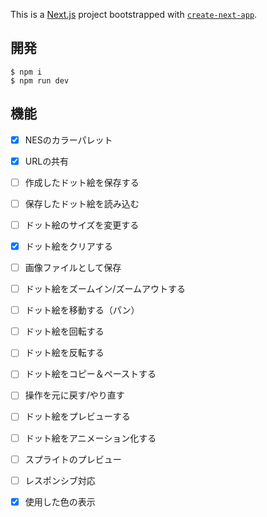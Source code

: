 This is a [Next.js](https://nextjs.org/) project bootstrapped with [`create-next-app`](https://github.com/vercel/next.js/tree/canary/packages/create-next-app).

## 開発

```
$ npm i
$ npm run dev
```

## 機能

- [x] NESのカラーパレット
- [x] URLの共有
- [ ] 作成したドット絵を保存する
- [ ] 保存したドット絵を読み込む
- [ ] ドット絵のサイズを変更する
- [x] ドット絵をクリアする
- [ ] 画像ファイルとして保存
- [ ] ドット絵をズームイン/ズームアウトする
- [ ] ドット絵を移動する（パン）
- [ ] ドット絵を回転する
- [ ] ドット絵を反転する
- [ ] ドット絵をコピー＆ペーストする
- [ ] 操作を元に戻す/やり直す
- [ ] ドット絵をプレビューする
- [ ] ドット絵をアニメーション化する
- [ ] スプライトのプレビュー
- [ ] レスポンシブ対応
- [x] 使用した色の表示


